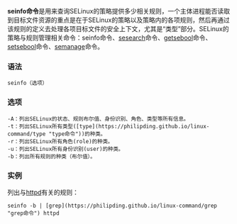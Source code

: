 **seinfo命令**是用来查询SELinux的策略提供多少相关规则，一个主体进程能否读取到目标文件资源的重点是在于SELinux的策略以及策略内的各项规则，然后再通过该规则的定义去处理各项目标文件的安全上下文，尤其是“类型”部分。SELinux的策略与规则管理相关命令：seinfo命令、[sesearch](https://philipding.github.io/linux-command/sesearch "sesearch命令")命令、[getsebool](https://philipding.github.io/linux-command/getsebool "getsebool命令")命令、[setsebool](https://philipding.github.io/linux-command/setsebool "setsebool命令")命令、[semanage](https://philipding.github.io/linux-command/semanage "semanage命令")命令。

### 语法  

```
seinfo（选项）
```

### 选项  

```
-A：列出SELinux的状态、规则布尔值、身份识别、角色、类型等所有信息。
-t：列出SELinux所有类型([type](https://philipding.github.io/linux-command/type "type命令"))的种类。
-r：列出SELinux所有角色(role)的种类。
-u：列出SELinux所有身份识别(user)的种类。
-b：列出所有规则的种类（布尔值）。
```

### 实例  

列出与[httpd](https://philipding.github.io/linux-command/httpd "httpd命令")有关的规则：

```
seinfo -b | [grep](https://philipding.github.io/linux-command/grep "grep命令") httpd
```